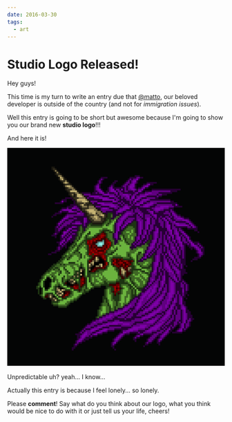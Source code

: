 ```yaml
---
date: 2016-03-30
tags:
  - art
---
```


# Studio Logo Released!

Hey guys!

This time is my turn to write an entry due that [@matto](/author/matto/), our beloved developer is outside of the country (and not for _immigration issues_).

Well this entry is going to be short but awesome because I'm going to show you our brand new **studio logo**!!!

And here it is!

![Zombie Unicorn Logo](/assets/ghost-posts-images/2016/03/StudioLogo.png)

Unpredictable uh? yeah... I know...

Actually this entry is because I feel lonely... so lonely.

Please **comment**! Say what do you think about our logo, what you think would be nice to do with it or just tell us your life, cheers!
